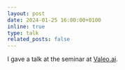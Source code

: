 ```yaml
---
layout: post
date: 2024-01-25 16:00:00+0100
inline: true
type: talk
related_posts: false
---
```


I gave a talk at the seminar at [Valeo.ai](https://valeoai.github.io/).